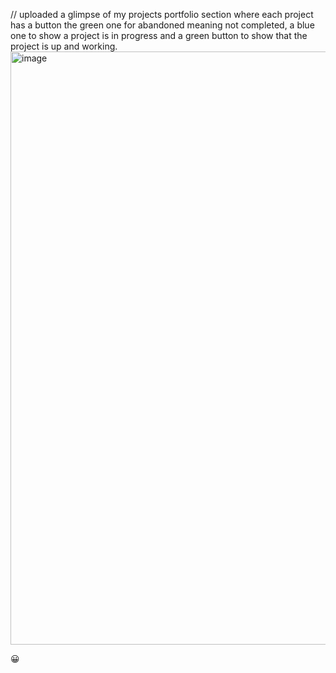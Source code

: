 // uploaded a glimpse of my projects portfolio section where each project has a button the green one for abandoned meaning not completed,
a blue one to show a project is in progress and a green button to show that the project is up and working.
<img width="949" alt="image" src="https://github.com/user-attachments/assets/33966500-3a9f-4722-a50d-7840b9ca6b7e" />

<p>&#128512; </p>

